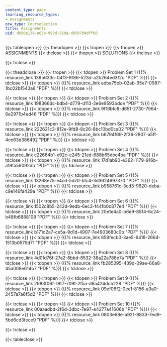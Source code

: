 ```yaml
---
content_type: page
learning_resource_types:
- Assignments
ocw_type: CourseSection
title: Assignments
uid: d690e139-e63b-993d-56da-db507d4dff60
---
```


{{< tableopen >}}
{{< theadopen >}}
{{< tropen >}}
{{< thopen >}}
ASSIGNMENTS
{{< thclose >}}
{{< thopen >}}
SOLUTIONS
{{< thclose >}}

{{< trclose >}}

{{< theadclose >}}
{{< tropen >}}
{{< tdopen >}}
Problem Set 1 ({{% resource_link 139b633c-04f3-9f86-523d-a2b264ed3f2c "PDF" %}})
{{< tdclose >}}
{{< tdopen >}}
({{% resource_link adba75bb-02ab-95e7-0987-1bc02b1543a6 "PDF" %}})
{{< tdclose >}}

{{< trclose >}}
{{< tropen >}}
{{< tdopen >}}
Problem Set 2 ({{% resource_link 198366dc-bdb4-d779-d113-2e6e9593bdce "PDF" %}})
{{< tdclose >}}
{{< tdopen >}}
({{% resource_link 9f16bfc8-d651-2730-7964-6e2971b4ed46 "PDF" %}})
{{< tdclose >}}

{{< trclose >}}
{{< tropen >}}
{{< tdopen >}}
Problem Set 3 ({{% resource_link 222621c3-812e-9fd8-8c26-8bc10bd0ca02 "PDF" %}})
{{< tdclose >}}
{{< tdopen >}}
({{% resource_link b6794f69-2f36-2807-a5ff-4ce63d386492 "PDF" %}})
{{< tdclose >}}

{{< trclose >}}
{{< tropen >}}
{{< tdopen >}}
Problem Set 4 ({{% resource_link c22664b1-e92c-c245-21ed-688b65dbc4ba "PDF" %}})
{{< tdclose >}}
{{< tdopen >}}
({{% resource_link 17d1ab90-e362-1179-916b-a19fa56092db "PDF" %}})
{{< tdclose >}}

{{< trclose >}}
{{< tropen >}}
{{< tdopen >}}
Problem Set 5 ({{% resource_link 13268e75-e4cd-5d70-bfc4-3d3624697370 "PDF" %}})
{{< tdclose >}}
{{< tdopen >}}
({{% resource_link b958761c-3cd3-9620-deba-c9e146fa429a "PDF" %}})
{{< tdclose >}}

{{< trclose >}}
{{< tropen >}}
{{< tdopen >}}
Problem Set 6 ({{% resource_link 1502c8b5-242d-9edb-6ec3-f44fb0c877e4 "PDF" %}})
{{< tdclose >}}
{{< tdopen >}}
({{% resource_link 20e1e4a0-b6e9-8514-6c24-b48fb6888108 "PDF" %}})
{{< tdclose >}}

{{< trclose >}}
{{< tropen >}}
{{< tdopen >}}
Problem Set 7 ({{% resource_link b171d2a7-ce5a-9d1d-4907-7e4903680c0b "PDF" %}})
{{< tdclose >}}
{{< tdopen >}}
({{% resource_link 659fecb0-3ae5-6418-2664-1513b0579d71 "PDF" %}})
{{< tdclose >}}

{{< trclose >}}
{{< tropen >}}
{{< tdopen >}}
Problem Set 8 ({{% resource_link 4d0fd76f-27a2-8bbd-8532-38a22a788e7a "PDF" %}})
{{< tdclose >}}
{{< tdopen >}}
({{% resource_link fb285395-439d-09ae-66a8-45a008e614b7 "PDF" %}})
{{< tdclose >}}

{{< trclose >}}
{{< tropen >}}
{{< tdopen >}}
Problem Set 9 ({{% resource_link 2983f06f-18f7-709f-2f5a-d8a424dcb228 "PDF" %}})
{{< tdclose >}}
{{< tdopen >}}
({{% resource_link 09ef06f2-0ee1-8156-a3a0-2457a7a6f5d2 "PDF" %}})
{{< tdclose >}}

{{< trclose >}}
{{< tropen >}}
{{< tdopen >}}
Problem Set 10 ({{% resource_link 00aaadbd-2f6d-3dbc-7e97-e4277a41606b "PDF" %}})
{{< tdclose >}}
{{< tdopen >}}
({{% resource_link 0803e68e-a921-9833-7ed9-5bd6cd3fece9 "PDF" %}})
{{< tdclose >}}

{{< trclose >}}

{{< tableclose >}}